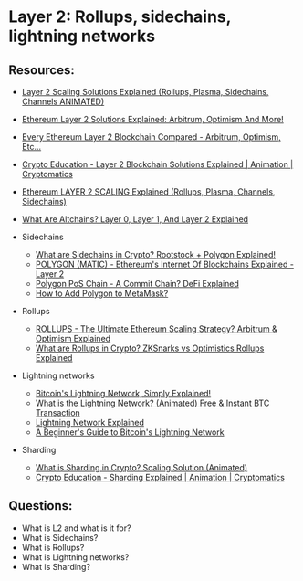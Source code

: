 # Layer 2: Rollups, sidechains, lightning networks


## Resources:

* [Layer 2 Scaling Solutions Explained (Rollups, Plasma, Sidechains, Channels ANIMATED)](https://www.youtube.com/watch?v=9pJjtEeq-N4)
* [Ethereum Layer 2 Solutions Explained: Arbitrum, Optimism And More!](https://www.youtube.com/watch?v=rj7-sE6H-Hs)
* [Every Ethereum Layer 2 Blockchain Compared - Arbitrum, Optimism, Etc...](https://www.youtube.com/watch?v=iTKSwf6je5g)
* [Crypto Education - Layer 2 Blockchain Solutions Explained | Animation | Cryptomatics](https://www.youtube.com/watch?v=2Z_2ebio8Nc)
* [Ethereum LAYER 2 SCALING Explained (Rollups, Plasma, Channels, Sidechains)](https://www.youtube.com/watch?v=BgCgauWVTs0&t=1s)
* [What Are Altchains? Layer 0, Layer 1, And Layer 2 Explained](https://www.youtube.com/watch?v=LorgQfXpuK0)
 
* Sidechains
  - [What are Sidechains in Crypto? Rootstock + Polygon Explained!](https://www.youtube.com/watch?v=cFRj2-jzm8E&t=3s)
  - [POLYGON (MATIC) - Ethereum's Internet Of Blockchains Explained - Layer 2](https://www.youtube.com/watch?v=IijtdpAtOt0)
  - [Polygon PoS Chain - A Commit Chain? DeFi Explained](https://www.youtube.com/watch?v=f7F67ZP9fsE)
  - [How to Add Polygon to MetaMask?](https://academy.binance.com/en/articles/how-to-add-polygon-to-metamask)
* Rollups
  - [ROLLUPS - The Ultimate Ethereum Scaling Strategy? Arbitrum & Optimism Explained](https://www.youtube.com/watch?v=7pWxCklcNsU)
  - [What are Rollups in Crypto? ZKSnarks vs Optimistics Rollups Explained](https://www.youtube.com/watch?v=6_nOYsvXMsE)
* Lightning networks
  - [Bitcoin's Lightning Network, Simply Explained!](https://www.youtube.com/watch?v=rrr_zPmEiME)
  - [What is the Lightning Network? (Animated) Free & Instant BTC Transaction](https://www.youtube.com/watch?v=SXT9iq__V8c)
  - [Lightning Network Explained](https://www.youtube.com/watch?v=9UIOeoBEjmw)
  - [A Beginner's Guide to Bitcoin's Lightning Network](https://academy.binance.com/en/articles/what-is-lightning-network)
* Sharding
  - [What is Sharding in Crypto? Scaling Solution (Animated)](https://www.youtube.com/watch?v=SZpjvWMfgDA)
  - [Crypto Education - Sharding Explained | Animation | Cryptomatics](https://www.youtube.com/watch?v=OqmG67Y2QM4)

## Questions:

* What is L2 and what is it for?
* What is Sidechains?
* What is Rollups?
* What is Lightning networks?
* What is Sharding?

